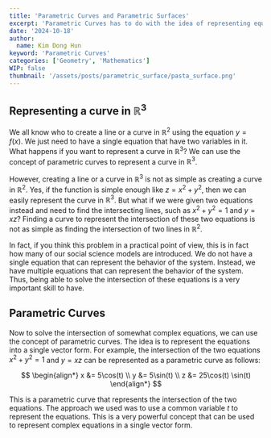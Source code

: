 ```yaml
---
title: 'Parametric Curves and Parametric Surfaces'
excerpt: 'Parametric Curves has to do with the idea of representing equations into a single vector form. The concept can be used to create 3D geometric surfaces which can lead to beautiful visualizations.'
date: '2024-10-18'
author:
  name: Kim Dong Hun
keyword: 'Parametric Curves'
categories: ['Geometry', 'Mathematics']
WIP: false
thumbnail: '/assets/posts/parametric_surface/pasta_surface.png'
---
```


## Representing a curve in $\mathbb{R}^3$

We all know who to create a line or a curve in $\mathbb{R}^2$ using the equation $y = f(x)$. We just need to have a single equation that have two variables in it. What happens if you want to represent a curve in $\mathbb{R}^3$? We can use the concept of parametric curves to represent a curve in $\mathbb{R}^3$.

However, creating a line or a curve in $\mathbb{R}^3$ is not as simple as creating a curve in $\mathbb{R}^2$. Yes, if the function is simple enough like $z = x^2 + y^2$, then we can easily represent the curve in $\mathbb{R}^3$. But what if we were given two equations instead and need to find the intersecting lines, such as $x^2 + y^2 = 1$ and $y=xz$? Finding a curve to represent the intersection of these two equations is not as simple as finding the intersection of two lines in $\mathbb{R}^2$.

In fact, if you think this problem in a practical point of view, this is in fact how many of our social science models are introduced. We do not have a single equation that can represent the behavior of the system. Instead, we have multiple equations that can represent the behavior of the system. Thus, being able to solve the intersection of these equations is a very important skill to have.

## Parametric Curves

Now to solve the intersection of somewhat complex equations, we can use the concept of parametric curves. The idea is to represent the equations into a single vector form. For example, the intersection of the two equations $x^2 + y^2 = 1$ and $y=xz$ can be represented as a parametric curve as follows:

$$
\begin{align*}
x &= 5\cos(t) \\
y &= 5\sin(t) \\
z &= 25\cos(t) \sin(t)
\end{align*}
$$

This is a parametric curve that represents the intersection of the two equations. The approach we used was to use a common variable $t$ to represent the equations. This is a very powerful concept that can be used to represent complex equations in a single vector form.
